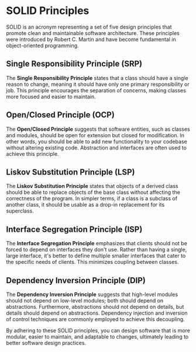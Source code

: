 # SOLID Principles

SOLID is an acronym representing a set of five design principles that promote clean and maintainable software architecture. These principles were introduced by Robert C. Martin and have become fundamental in object-oriented programming.

## Single Responsibility Principle (SRP)

The **Single Responsibility Principle** states that a class should have a single reason to change, meaning it should have only one primary responsibility or job. This principle encourages the separation of concerns, making classes more focused and easier to maintain.

## Open/Closed Principle (OCP)

The **Open/Closed Principle** suggests that software entities, such as classes and modules, should be open for extension but closed for modification. In other words, you should be able to add new functionality to your codebase without altering existing code. Abstraction and interfaces are often used to achieve this principle.

## Liskov Substitution Principle (LSP)

The **Liskov Substitution Principle** states that objects of a derived class should be able to replace objects of the base class without affecting the correctness of the program. In simpler terms, if a class is a subclass of another class, it should be usable as a drop-in replacement for its superclass.

## Interface Segregation Principle (ISP)

The **Interface Segregation Principle** emphasizes that clients should not be forced to depend on interfaces they don't use. Rather than having a single, large interface, it's better to define multiple smaller interfaces that cater to the specific needs of clients. This minimizes coupling between classes.

## Dependency Inversion Principle (DIP)

The **Dependency Inversion Principle** suggests that high-level modules should not depend on low-level modules; both should depend on abstractions. Furthermore, abstractions should not depend on details, but details should depend on abstractions. Dependency injection and inversion of control techniques are commonly employed to achieve this decoupling.

By adhering to these SOLID principles, you can design software that is more modular, easier to maintain, and adaptable to changes, ultimately leading to better software design practices.
